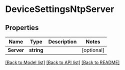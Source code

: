 # DeviceSettingsNtpServer

## Properties

Name | Type | Description | Notes
------------ | ------------- | ------------- | -------------
**Server** | **string** |  | [optional] 

[[Back to Model list]](../README.md#documentation-for-models) [[Back to API list]](../README.md#documentation-for-api-endpoints) [[Back to README]](../README.md)


